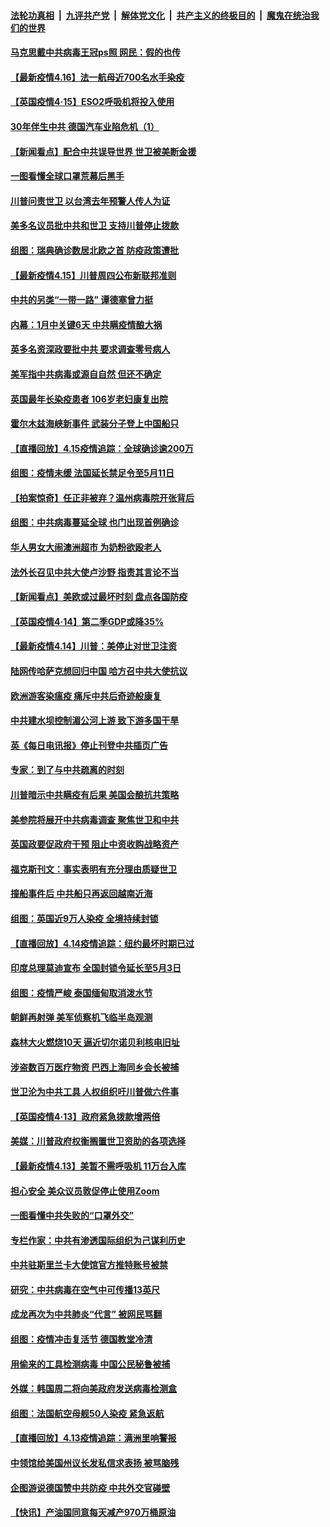 

####  [法轮功真相](../../../../basic/blob/master/README.md?t=04161301) &nbsp;|&nbsp; [九评共产党](../../../../9ping.md/blob/master/README.md?t=04161301) &nbsp;|&nbsp; [解体党文化](../../../../jtdwh.md/blob/master/README.md?t=04161301)  &nbsp;|&nbsp; [共产主义的终极目的](../../../../gczydzjmd.md/blob/master/README.md?t=04161301) &nbsp;|&nbsp; [魔鬼在统治我们的世界](../../../../mgztzwmdsj.md/blob/master/README.md?t=04161301) 

#### [马克思戴中共病毒王冠ps照 网民：假的也传](../pages/nsc418/n12034076.md?t=04161301) 

#### [【最新疫情4.16】法一航母近700名水手染疫](../pages/nsc418/n12034441.md?t=04161301) 

#### [【英国疫情4‧15】ESO2呼吸机将投入使用](../pages/nsc418/n12034365.md?t=04161301) 

#### [30年伴生中共 德国汽车业陷危机（1）](../pages/nsc418/n11999744.md?t=04161301) 

#### [【新闻看点】配合中共误导世界 世卫被美断金援](../pages/nsc418/n12033829.md?t=04161301) 

#### [一图看懂全球口罩荒幕后黑手](../pages/nsc418/n12034498.md?t=04161301) 

#### [川普问责世卫 以台湾去年预警人传人为证](../pages/nsc418/n12034354.md?t=04161301) 

#### [美多名议员批中共和世卫 支持川普停止拨款](../pages/nsc418/n12034194.md?t=04161301) 

#### [组图：瑞典确诊数居北欧之首 防疫政策遭批](../pages/nsc418/n12027102.md?t=04161301) 

#### [【最新疫情4.15】川普周四公布新联邦准则](../pages/nsc418/n12031072.md?t=04161301) 

#### [中共的另类“一带一路” 谭德塞曾力挺](../pages/nsc418/n12033655.md?t=04161301) 

#### [内幕：1月中关键6天 中共瞒疫情酿大祸](../pages/nsc418/n12033859.md?t=04161301) 

#### [英多名资深政要批中共 要求调查零号病人](../pages/nsc418/n12033430.md?t=04161301) 

#### [美军指中共病毒或源自自然 但还不确定](../pages/nsc418/n12033338.md?t=04161301) 

#### [英国最年长染疫患者 106岁老妇康复出院](../pages/nsc418/n12033318.md?t=04161301) 

#### [霍尔木兹海峡新事件 武装分子登上中国船只](../pages/nsc418/n12033023.md?t=04161301) 

#### [【直播回放】4.15疫情追踪：全球确诊逾200万](../pages/nsc418/n12032899.md?t=04161301) 

#### [组图：疫情未缓 法国延长禁足令至5月11日](../pages/nsc418/n12032121.md?t=04161301) 

#### [【拍案惊奇】任正非被弃？温州病毒院开张背后](../pages/nsc418/n12031404.md?t=04161301) 

#### [组图：中共病毒蔓延全球 也门出现首例确诊](../pages/nsc418/n12030462.md?t=04161301) 

#### [华人男女大闹澳洲超市 为奶粉欲殴老人](../pages/nsc418/n12031706.md?t=04161301) 

#### [法外长召见中共大使卢沙野 指责其言论不当](../pages/nsc418/n12031303.md?t=04161301) 

#### [【新闻看点】美欧或过最坏时刻 盘点各国防疫](../pages/nsc418/n12030818.md?t=04161301) 

#### [【英国疫情4·14】第二季GDP或降35%](../pages/nsc418/n12030978.md?t=04161301) 

#### [【最新疫情4.14】川普：美停止对世卫注资](../pages/nsc418/n12027947.md?t=04161301) 

#### [陆网传哈萨克想回归中国 哈方召中共大使抗议](../pages/nsc418/n12031126.md?t=04161301) 

#### [欧洲游客染瘟疫 痛斥中共后奇迹般康复](../pages/nsc418/n12030636.md?t=04161301) 

#### [中共建水坝控制湄公河上游 致下游多国干旱](../pages/nsc418/n12030720.md?t=04161301) 

#### [英《每日电讯报》停止刊登中共插页广告](../pages/nsc418/n12030864.md?t=04161301) 

#### [专家：到了与中共疏离的时刻](../pages/nsc418/n12030667.md?t=04161301) 

#### [川普暗示中共瞒疫有后果 美国会酿抗共策略](../pages/nsc418/n12029990.md?t=04161301) 

#### [美参院将展开中共病毒调查 聚焦世卫和中共](../pages/nsc418/n12030184.md?t=04161301) 

#### [英国政要促政府干预 阻止中资收购战略资产](../pages/nsc418/n12030334.md?t=04161301) 

#### [福克斯刊文：事实表明有充分理由质疑世卫](../pages/nsc418/n12030392.md?t=04161301) 

#### [撞船事件后 中共船只再返回越南近海](../pages/nsc418/n12030336.md?t=04161301) 

#### [组图：英国近9万人染疫 全境持续封锁](../pages/nsc418/n12029991.md?t=04161301) 

#### [【直播回放】4.14疫情追踪：纽约最坏时期已过](../pages/nsc418/n12030034.md?t=04161301) 

#### [印度总理莫迪宣布 全国封锁令延长至5月3日](../pages/nsc418/n12029887.md?t=04161301) 

#### [组图：疫情严峻 泰国缅甸取消泼水节](../pages/nsc418/n12029181.md?t=04161301) 

#### [朝鲜再射弹 美军侦察机飞临半岛观测](../pages/nsc418/n12029538.md?t=04161301) 

#### [森林大火燃烧10天 逼近切尔诺贝利核电旧址](../pages/nsc418/n12029411.md?t=04161301) 

#### [涉盗数百万医疗物资 巴西上海同乡会长被捕](../pages/nsc418/n12028867.md?t=04161301) 

#### [世卫沦为中共工具 人权组织吁川普做六件事](../pages/nsc418/n12028407.md?t=04161301) 

#### [【英国疫情4·13】政府紧急拨款增两倍](../pages/nsc418/n12028084.md?t=04161301) 

#### [美媒：川普政府权衡搁置世卫资助的各项选择](../pages/nsc418/n12028055.md?t=04161301) 

#### [【最新疫情4.13】美暂不需呼吸机 11万台入库](../pages/nsc418/n12024712.md?t=04161301) 

#### [担心安全 美众议员敦促停止使用Zoom](../pages/nsc418/n12028062.md?t=04161301) 

#### [一图看懂中共失败的“口罩外交”](../pages/nsc418/n12026088.md?t=04161301) 

#### [专栏作家：中共有渗透国际组织为己谋利历史](../pages/nsc418/n12025937.md?t=04161301) 

#### [中共驻斯里兰卡大使馆官方推特账号被禁](../pages/nsc418/n12027418.md?t=04161301) 

#### [研究：中共病毒在空气中可传播13英尺](../pages/nsc418/n12026960.md?t=04161301) 

#### [成龙再次为中共肺炎“代言” 被网民骂翻](../pages/nsc418/n12027356.md?t=04161301) 

#### [组图：疫情冲击复活节 德国教堂冷清](../pages/nsc418/n12026390.md?t=04161301) 

#### [用偷来的工具检测病毒 中国公民秘鲁被捕](../pages/nsc418/n12027194.md?t=04161301) 

#### [外媒：韩国周二将向美政府发送病毒检测盒](../pages/nsc418/n12027049.md?t=04161301) 

#### [组图：法国航空母舰50人染疫 紧急返航](../pages/nsc418/n12026871.md?t=04161301) 

#### [【直播回放】4.13疫情追踪：满洲里响警报](../pages/nsc418/n12026894.md?t=04161301) 

#### [中领馆给美国州议长发私信求表扬 被骂脑残](../pages/nsc418/n12026823.md?t=04161301) 

#### [企图游说德国赞中共防疫 中共外交官碰壁](../pages/nsc418/n12025608.md?t=04161301) 

#### [【快讯】产油国同意每天减产970万桶原油](../pages/nsc418/n12025209.md?t=04161301) 

